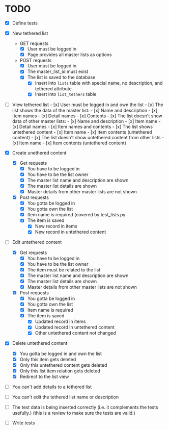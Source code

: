 # TODO

- [x] Define tests

- [x] New tethered list
    - GET requests
        - [x] User must be logged in
        - [x] Page provides all master lists as options
    - POST requests
        - [x] User must be logged in
        - [x] The master_list_id must exist
        - [x] The list is saved to the database
            - [x] Insert into `lists` table with special name, no description, and tethered attribute
            - [x] Insert into `list_tethers` table
- [ ] View tethered list
        - [x] User must be logged in and own the list
        - [x] The list shows the data of the master list:
            - [x] Name and description
            - [x] Item names
            - [x] Detail names
            - [x] Contents
        - [x] The list doesn't show data of other master lists:
            - [x] Name and description
            - [x] Item name
            - [x] Detail names
            - [x] Item names and contents
        - [x] The list shows untethered content
            - [x] Item name
            - [x] Item contents (untethered content)
        - [x] The list doesn't show untethered content from other lists
            - [x] Item name
            - [x] Item contents (untethered content)
- [x] Create unethered content
    - [x] Get requests
        - [x] You have to be logged in
        - [x] You have to be the list owner
        - [x] The master list name and description are shown
        - [x] The master list details are shown
        - [x] Master details from other master lists are not shown
    - [x] Post requests
        - [x] You gotta be logged in
        - [x] You gotta own the list
        - [x] Item name is required (covered by test_lists.py
        - [x] The item is saved
            - [x] New record in items
            - [x] New record in untethered content
- [ ] Edit untethered content
    - [x] Get requests
        - [x] You have to be logged in
        - [x] You have to be the list owner
        - [x] The item must be related to the list
        - [x] The master list name and description are shown
        - [x] The master list details are shown
        - [x] Master details from other master lists are not shown
    - [x] Post requests
        - [x] You gotta be logged in
        - [x] You gotta own the list
        - [x] Item name is required
        - [x] The item is saved
            - [x] Updated record in items
            - [x] Updated record in untethered content
            - [x] Other untethered content not changed
- [x] Delete untethered content
    - [x] You gotta be logged in and own the list
    - [x] Only this item gets deleted
    - [x] Only this untethered content gets deleted
    - [x] Only this list item relation gets deleted 
    - [x] Redirect to the list view
- [ ] You can't add details to a tethered list
- [ ] You can't edit the tethered list name or description
- [ ] The test data is being inserted correctly (i.e. it complements the tests usefully.) (this is a review to make sure the tests are valid.)

- [ ] Write tests
